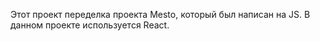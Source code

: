 Этот проект переделка проекта Mesto, который был написан на JS. 
В данном проекте используется React.
